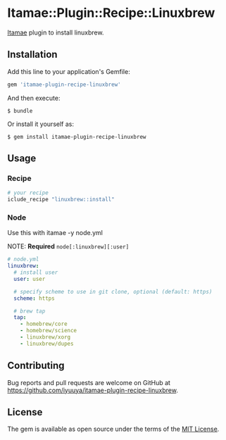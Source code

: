 # Itamae::Plugin::Recipe::Linuxbrew

[Itamae](https://github.com/ryotarai/itamae) plugin to install linuxbrew.

## Installation

Add this line to your application's Gemfile:

```ruby
gem 'itamae-plugin-recipe-linuxbrew'
```

And then execute:

    $ bundle

Or install it yourself as:

    $ gem install itamae-plugin-recipe-linuxbrew

## Usage

### Recipe

```ruby
# your recipe
iclude_recipe "linuxbrew::install"
```

### Node

Use this with itamae -y node.yml

NOTE: **Required** `node[:linuxbrew][:user]`

```yaml
# node.yml
linuxbrew:
  # install user
  user: user

  # specify scheme to use in git clone, optional (default: https)
  scheme: https

  # brew tap
  tap:
    - homebrew/core
    - homebrew/science
    - linuxbrew/xorg
    - linuxbrew/dupes
```

## Contributing

Bug reports and pull requests are welcome on GitHub at https://github.com/iyuuya/itamae-plugin-recipe-linuxbrew.

## License

The gem is available as open source under the terms of the [MIT License](http://opensource.org/licenses/MIT).

